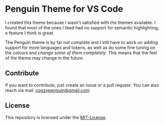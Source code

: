 # Penguin Theme for VS Code

I created this theme because I wasn't satisfied with the themes available. I found that most of the ones I liked had no support for semantic highlighting, a feature I think is great.

The Penguin theme is by far not complete and I still have to work on adding support for more languages and tokens, as well as do some fine tuning on the colours and *change some of them completely*. This means that the feel of the theme may change in the future.

## Contribute

If you want to contribute, just create an issue or a pull request.
You can also reach via mail: <coozypenguin@gmail.com>

## License

This repository is licensed under the [MIT-License](LICENSE).
